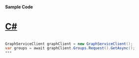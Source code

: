 #### Sample Code
# [C#](#tab/c-sharp)

```C#

GraphServiceClient graphClient = new GraphServiceClient();
var groups = await graphClient.Groups.Request().GetAsync();
*** 

```